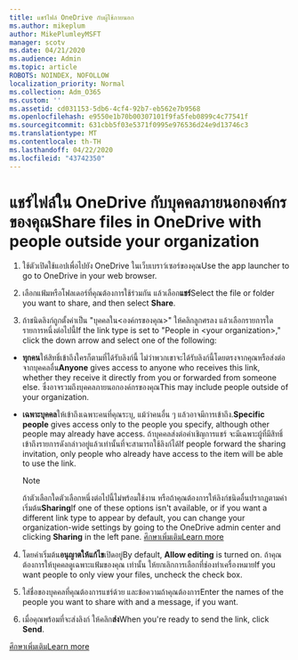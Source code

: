 ```yaml
---
title: แชร์ไฟล์ OneDrive กับผู้ใช้ภายนอก
ms.author: mikeplum
author: MikePlumleyMSFT
manager: scotv
ms.date: 04/21/2020
ms.audience: Admin
ms.topic: article
ROBOTS: NOINDEX, NOFOLLOW
localization_priority: Normal
ms.collection: Adm_O365
ms.custom: ''
ms.assetid: cd031153-5db6-4cf4-92b7-eb562e7b9568
ms.openlocfilehash: e9550e1b70b00307101f9fa5feb0899c4c77541f
ms.sourcegitcommit: 631cbb5f03e5371f0995e976536d24e9d13746c3
ms.translationtype: MT
ms.contentlocale: th-TH
ms.lasthandoff: 04/22/2020
ms.locfileid: "43742350"
---
```

# <a name="share-files-in-onedrive-with-people-outside-your-organization"></a><span data-ttu-id="965a5-102">แชร์ไฟล์ใน OneDrive กับบุคคลภายนอกองค์กรของคุณ</span><span class="sxs-lookup"><span data-stu-id="965a5-102">Share files in OneDrive with people outside your organization</span></span>

1. <span data-ttu-id="965a5-103">ใช้ตัวเปิดใช้แอปเพื่อไปยัง OneDrive ในเว็บเบราว์เซอร์ของคุณ</span><span class="sxs-lookup"><span data-stu-id="965a5-103">Use the app launcher to go to OneDrive in your web browser.</span></span> 
    
2. <span data-ttu-id="965a5-104">เลือกแฟ้มหรือโฟลเดอร์ที่คุณต้องการใช้ร่วมกัน แล้วเลือก**แชร์**</span><span class="sxs-lookup"><span data-stu-id="965a5-104">Select the file or folder you want to share, and then select **Share**.</span></span> 
    
3. <span data-ttu-id="965a5-105">ถ้าชนิดลิงก์ถูกตั้งค่าเป็น "บุคคลใน\<องค์กรของคุณ\>" ให้คลิกลูกศรลง แล้วเลือกรายการใดรายการหนึ่งต่อไปนี้</span><span class="sxs-lookup"><span data-stu-id="965a5-105">If the link type is set to "People in \<your organization\>," click the down arrow and select one of the following:</span></span> 
    
  - <span data-ttu-id="965a5-106">**ทุกคน**ให้สิทธิ์เข้าถึงใครก็ตามที่ได้รับลิงก์นี้ ไม่ว่าพวกเขาจะได้รับลิงก์นี้โดยตรงจากคุณหรือส่งต่อจากบุคคลอื่น</span><span class="sxs-lookup"><span data-stu-id="965a5-106">**Anyone** gives access to anyone who receives this link, whether they receive it directly from you or forwarded from someone else.</span></span> <span data-ttu-id="965a5-107">ซึ่งอาจรวมถึงบุคคลภายนอกองค์กรของคุณ</span><span class="sxs-lookup"><span data-stu-id="965a5-107">This may include people outside of your organization.</span></span> 
    
  - <span data-ttu-id="965a5-108">**เฉพาะบุคคล**ให้เข้าถึงเฉพาะคนที่คุณระบุ, แม้ว่าคนอื่น ๆ แล้วอาจมีการเข้าถึง.</span><span class="sxs-lookup"><span data-stu-id="965a5-108">**Specific people** gives access only to the people you specify, although other people may already have access.</span></span> <span data-ttu-id="965a5-109">ถ้าบุคคลส่งต่อคําเชิญการแชร์ จะมีเฉพาะผู้ที่มีสิทธิ์เข้าถึงรายการดังกล่าวอยู่แล้วเท่านั้นที่จะสามารถใช้ลิงก์ได้</span><span class="sxs-lookup"><span data-stu-id="965a5-109">If people forward the sharing invitation, only people who already have access to the item will be able to use the link.</span></span> 
    
    > [!NOTE]
    > <span data-ttu-id="965a5-110">ถ้าตัวเลือกใดตัวเลือกหนึ่งต่อไปนี้ไม่พร้อมใช้งาน หรือถ้าคุณต้องการให้ลิงก์ชนิดอื่นปรากฏตามค่าเริ่มต้น**Sharing**</span><span class="sxs-lookup"><span data-stu-id="965a5-110">If one of these options isn't available, or if you want a different link type to appear by default, you can change your organization-wide settings by going to the OneDrive admin center and clicking **Sharing** in the left pane.</span></span> [<span data-ttu-id="965a5-111">ศึกษาเพิ่มเติม</span><span class="sxs-lookup"><span data-stu-id="965a5-111">Learn more</span></span>](https://go.microsoft.com/fwlink/?linkid=871961)
  
4. <span data-ttu-id="965a5-112">โดยค่าเริ่มต้น**อนุญาตให้แก้ไข**เปิดอยู่</span><span class="sxs-lookup"><span data-stu-id="965a5-112">By default, **Allow editing** is turned on.</span></span> <span data-ttu-id="965a5-113">ถ้าคุณต้องการให้บุคคลดูเฉพาะแฟ้มของคุณ เท่านั้น ให้ยกเลิกการเลือกที่ช่องทําเครื่องหมาย</span><span class="sxs-lookup"><span data-stu-id="965a5-113">If you want people to only view your files, uncheck the check box.</span></span> 
    
5. <span data-ttu-id="965a5-114">ใส่ชื่อของบุคคลที่คุณต้องการแชร์ด้วย และข้อความถ้าคุณต้องการ</span><span class="sxs-lookup"><span data-stu-id="965a5-114">Enter the names of the people you want to share with and a message, if you want.</span></span>
    
6. <span data-ttu-id="965a5-115">เมื่อคุณพร้อมที่จะส่งลิงก์ ให้คลิก**ส่ง**</span><span class="sxs-lookup"><span data-stu-id="965a5-115">When you're ready to send the link, click **Send**.</span></span> 
    
[<span data-ttu-id="965a5-116">ศึกษาเพิ่มเติม</span><span class="sxs-lookup"><span data-stu-id="965a5-116">Learn more</span></span>](https://go.microsoft.com/fwlink/?linkid=871861)
  

